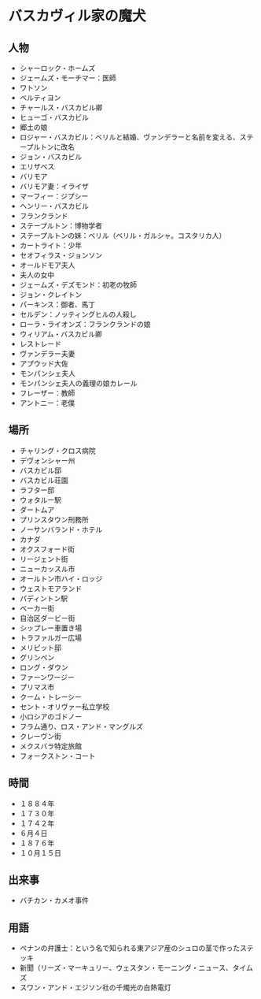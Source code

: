 バスカヴィル家の魔犬
===

## 人物

- シャーロック・ホームズ
- ジェームズ・モーチマー：医師
- ワトソン
- ベルティヨン
- チャールス・バスカビル卿
- ヒューゴ・バスカビル
- 郷土の娘
- ロジャー・バスカビル：ベリルと結婚、ヴァンデラーと名前を変える、ステープルトンに改名
- ジョン・バスカビル
- エリザベス
- バリモア
- バリモア妻：イライザ
- マーフィー：ジプシー
- ヘンリー・バスカビル
- フランクランド
- ステープルトン：博物学者
- ステープルトンの妹：ベリル（ベリル・ガルシャ。コスタリカ人）
- カートライト：少年
- セオフィラス・ジョンソン
- オールドモア夫人
- 夫人の女中
- ジェームズ・デズモンド：初老の牧師
- ジョン・クレイトン
- パーキンス：御者、馬丁
- セルデン：ノッティングヒルの人殺し
- ローラ・ライオンズ：フランクランドの娘
- ウィリアム・バスカビル卿
- レストレード
- ヴァンデラー夫妻
- アプウッド大佐
- モンパンシェ夫人
- モンパンシェ夫人の義理の娘カレール
- フレーザー：教師
- アントニー：老僕

## 場所

- チャリング・クロス病院
- デヴォンシャー州
- バスカビル邸
- バスカビル荘園
- ラフター邸
- ウォタルー駅
- ダートムア
- プリンスタウン刑務所
- ノーサンバランド・ホテル
- カナダ
- オクスフォード街
- リージェント街
- ニューカッスル市
- オールトン市ハイ・ロッジ
- ウェストモアランド
- パディントン駅
- ベーカー街
- 自治区ダービー街
- シップレー車置き場
- トラファルガー広場
- メリピット邸
- グリンペン
- ロング・ダウン
- ファーンワージー
- プリマス市
- クーム・トレーシー
- セント・オリヴァー私立学校
- 小ロシアのゴドノー
- フラム通り、ロス・アンド・マングルズ
- クレーヴン街
- メクスバラ特定旅館
- フォークストン・コート

## 時間

- １８８４年
- １７３０年
- １７４２年
- ６月４日
- １８７６年
- １０月１５日

## 出来事

- バチカン・カメオ事件

## 用語

- ペナンの弁護士：という名で知られる東アジア産のシュロの茎で作ったステッキ
- 新聞（リーズ・マーキュリー、ウェスタン・モーニング・ニュース、タイムズ
- スワン・アンド・エジソン社の千燭光の白熱電灯

